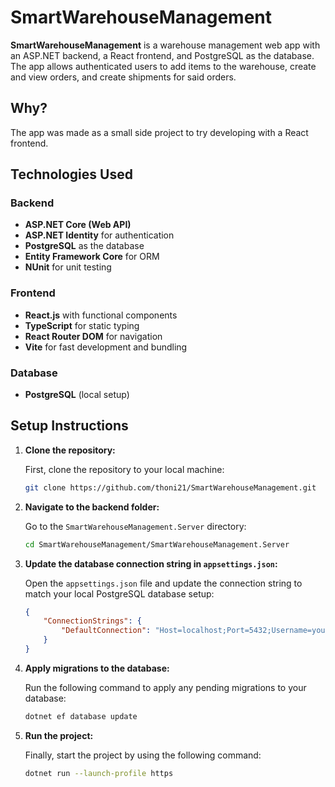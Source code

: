 <h1>SmartWarehouseManagement</h1>
<b>SmartWarehouseManagement</b> is a warehouse management web app with an ASP.NET backend, 
a React frontend, and PostgreSQL as the database. The app allows authenticated users to add items to the warehouse, 
create and view orders, and create shipments for said orders.
<h2>Why?</h2>
The app was made as a small side project to try developing with a React frontend.
<h2>Technologies Used</h2>

### Backend
- **ASP.NET Core (Web API)**
- **ASP.NET Identity** for authentication
- **PostgreSQL** as the database
- **Entity Framework Core** for ORM
- **NUnit** for unit testing

### Frontend
- **React.js** with functional components
- **TypeScript** for static typing
- **React Router DOM** for navigation
- **Vite** for fast development and bundling

### Database
- **PostgreSQL** (local setup)

<h2>Setup Instructions</h2>

1. **Clone the repository:**

   First, clone the repository to your local machine:
   ```bash
   git clone https://github.com/thoni21/SmartWarehouseManagement.git
   ```

2. **Navigate to the backend folder:**

   Go to the `SmartWarehouseManagement.Server` directory:
   ```bash
   cd SmartWarehouseManagement/SmartWarehouseManagement.Server
   ```

3. **Update the database connection string in `appsettings.json`:**

   Open the `appsettings.json` file and update the connection string to match your local PostgreSQL database setup:
   ```json
   {
       "ConnectionStrings": {
           "DefaultConnection": "Host=localhost;Port=5432;Username=your_username;Password=your_password;Database=your_database"
       }
   }
   ```

4. **Apply migrations to the database:**

   Run the following command to apply any pending migrations to your database:
   ```bash
   dotnet ef database update
   ```

5. **Run the project:**

   Finally, start the project by using the following command:
   ```bash
   dotnet run --launch-profile https
   ```

